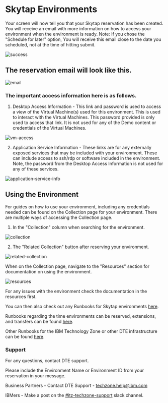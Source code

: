 # Skytap Environments

Your screen will now tell you that your Skytap reservation has been created. You will receive an email with more information on how to access your environment when the environment is ready. Note: If you chose the "Schedule for later" option, You will receive this email close to the date you scheduled, not at the time of hitting submit.

![success](https://github.com/IBM/itz-support-public/blob/main/Skytap/Skytap-Runbooks/Images/success-page.png)

## The reservation email will look like this.

![email](https://github.com/IBM/itz-support-public/blob/main/Skytap/Skytap-Runbooks/Images/email.png)

### The important access information here is as follows.

1. Desktop Access Information - This link and password is used to access a view of the Virtual Machine(s) used for this environment. This is used to interact with the Virtual Machines. This password provided is only used to access that link. It is not used for any of the Demo content or credentials of the Virtual Machines.

![vm-access](https://github.com/IBM/itz-support-public/blob/main/Skytap/Skytap-Runbooks/Images/vm-access.png)

2. Application Service Information - These links are for any externally exposed services that may be included with your environment. These can include access to ssh/rdp or software included in the environment. Note, the password from the Desktop Access Information is not used for any of these services.

![application-service-info](https://github.com/IBM/itz-support-public/blob/main/IBM-Technology-Zone/IBM-Technology-Zone-Runbooks/Images/Defined-port-email.png)

## Using the Environment

For guides on how to use your environment, including any credentials needed can be found on the Collection page for your environment. There are multiple ways of accessing the Collection page.

1.  In the "Collection" column when searching for the environment.

![collection](https://github.com/IBM/itz-support-public/blob/main/Skytap/Skytap-Runbooks/Images/collection.png)

2.  The "Related Collection" button after reserving your environment.

![related-collection](https://github.com/IBM/itz-support-public/blob/main/Skytap/Skytap-Runbooks/Images/realted-collection.png)

When on the Collection page, navigate to the "Resources" section for documentation on using the environment.

![resources](https://github.com/IBM/itz-support-public/blob/main/Skytap/Skytap-Runbooks/Images/resources.png)

For any issues with the environment check the documentation in the resources first.

You can then also check out any Runbooks for Skytap environments [here](https://github.com/IBM/itz-support-public/tree/main/Skytap).

Runbooks regarding the time environments can be reserved, extensions, and transfers can be found [here](https://github.com/IBM/itz-support-public/tree/main/IBM-Technology-Zone#reservations).

Other Runbooks for the IBM Technology Zone or other DTE infrastructure can be found [here](https://github.com/IBM/itz-support-public).

### Support

For any questions, contact DTE support.

Please include the Environment Name or Environment ID from your reservation in your message.

Business Partners - Contact DTE Support - techzone.help@ibm.com

IBMers - Make a post on the [#itz-techzone-support](https://ibm-itz.slack.com/archives/C0124J683GW) slack channel.
